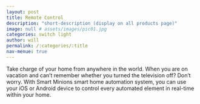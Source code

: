 ```yaml
---
layout: post
title: Remote Control
description: "short-description (display on all products page)"
image: null # assets/images/pic01.jpg
categories: switch light
author: will
permalink: /:categories/:title
nav-menue: true
---
```


Take charge of your home from anywhere in the world. When you are on vacation and can’t remember whether you turned the television off? Don’t worry. With Smart Minions smart home automation system, you can use your iOS or Android device to control every automated element in real-time within your home.